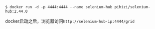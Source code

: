 ```
$ docker run -d -p 4444:4444 --name selenium-hub pihizi/selenium-hub:2.44.0
```


docker启动之后，浏览器访问`http://selenium-hub-ip:4444/grid`
